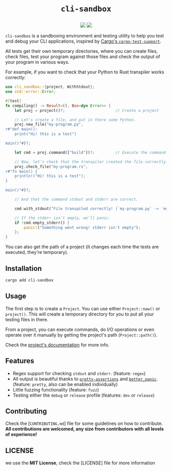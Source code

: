 <span align="center">

<h1><pre><code>cli-sandbox</code></pre></h1>

<a href="https://crates.io/crates/cli-sandbox"><img src="https://img.shields.io/crates/d/cli-sandbox?style=for-the-badge&logo=rust"></img></a>
<a href="https://docs.rs/cli-sandbox"><img src="https://img.shields.io/docsrs/cli-sandbox?style=for-the-badge&logo=docsdotrs"></img></a>

</span>

`cli-sandbox` is a sandboxing environment and testing utility to help you test and debug your CLI applications, inspired by [Cargo's `cargo-test-support`](https://github.com/rust-lang/cargo/tree/master/crates/cargo-test-support).

All tests get their own temporary directories, where you can create files, check files, test your program against those files and check the output of your program in various ways.

For example, if you want to check that your Python to Rust transpiler works correctly:

```rust
use cli_sandbox::{project, WithStdout};
use std::error::Error;

#[test]
fn compiling() -> Result<(), Box<dyn Error>> {
	let proj = project()?;                      // Create a project

	// Let's create a file, and put in there some Python.
	proj.new_file("my-program.py",
r#"def main():
	print("Hi! this is a test")

main()"#)?;

	let cmd = proj.command(["build"])?;         // Execute the command "<YOUR COMMAND> build". Cli-sandbox will automatically get pickup your command.

	// Now, let's check that the transpiler created the file correctly.
	proj.check_file("my-program.rs", 
r#"fn main() {
	println!("Hi! this is a test");
}

main()"#)?;

	// And that the command stdout and stderr are correct.

	cmd.with_stdout("File transpiled correctly! (`my-program.py` -> `my-program.rs`)");

	// If the stderr isn't empty, we'll panic.
	if !cmd.empty_stderr() {
		panic!("Something went wrong! stderr isn't empty");
	};
}
```

You can also get the path of a project (it changes each time the tests are executed, they're temporary).

## Installation

```sh
cargo add cli-sandbox
```

## Usage

The first step is to create a `Project`. You can use either `Project::new()` or `project()`. This will create a temporary directory for you to put all your testing files in there.

From a project, you can execute commands, do I/O operations or even operate over it manually by getting the project's path (`Project::path()`).

Check the [project's documentation](https://docs.rs/cli-sandbox) for more info.

## Features

* Regex support for checking `stdout` and `stderr`. (feature: `regex`)
* All output is beautiful thanks to [`pretty-assertions`](https://docs.rs/pretty_assertions/latest/pretty_assertions/) and [`better_panic`](https://docs.rs/better_panic). (feature: `pretty`, also can be enabled individually)
* Little fuzzing functionality (feature: `fuzz`)
* Testing either the `debug` or `release` profile (features: `dev` or `release`)

## Contributing

Check the [`CONTRIBUTING.md`] file for some guidelines on how to contribute. **All contributions are welcomed, any size from contributors with all levels of experience!**

## LICENSE

we use the **MIT License**, check the [LICENSE] file for more information